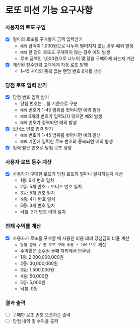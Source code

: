# 로또 미션 기능 요구사항

### 사용자의 로또 구입
- [x] 얼마의 로또를 구매할지 금액 입력받기
  - `예외` 금액이 1,000원으로 나누어 떨어지지 않는 경우 예외 발생
  - `예외` 한 장의 로또도 구매하지 않는 경우 예외 발생
  - 로또 금액인 1,000원으로 나누어 몇 장을 구매하게 되는지 계산
- [x] 계산된 장수만큼 고객에게 자동 로또 발행
  - 1-45 사이의 중복 없는 랜덤 번호 6개를 생성

### 당첨 로또 입력 받기
- [x] 당첨 번호 입력 받기
  - 당첨 번호는 `,` 를 기준으로 구분 
  - `예외` 번호가 1-45 범위를 벗어나면 예외 발생
  - `예외` 6개의 번호가 입력되지 않으면 예외 발생
  - `예외` 번호가 중복되면 예외 발생
- [x] 보너스 번호 입력 받기
  - `예외` 번호가 1-45 범위를 벗어나면 예외 발생
  - `예외` 기존에 입력한 로또 번호와 중복되면 예외 발생
- [x] 입력 받은 번호로 당첨 로또 생성

### 사용자 로또 등수 계산
- [x] 사용자가 구매한 로또가 당첨 로또와 얼마나 일치하는지 계산
  - 1등: 6개 번호 일치
  - 2등: 5개 번호 + 보너스 번호 일치
  - 3등: 5개 번호 일치
  - 4등: 4개 번호 일치
  - 5등: 3개 번호 일치
  - 낙첨: 2개 번호 이하 일치

### 전체 수익률 계산
- [x] 사용자가 로또를 구매할 때 사용한 비용 대비 당첨금의 비율 계산
  - `당첨 금액 / 총 로또 구매 비용 * 100` 으로 계산
  - 수익률은 소수점 둘째 자리에서 반올림
  - 1등: 2,000,000,000원
  - 2등: 30,000,000원
  - 3등: 1,500,000원
  - 4등: 50,000원
  - 5등: 5,000원
  - 낙첨: 0원

### 결과 출력
- [ ] 구매한 로또 번호 오름차순 출력
- [ ] 당첨 내역 및 수익률 출력
